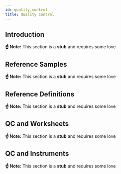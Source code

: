 ```yaml
---
id: quality_control
title: Quality Control
---
```


## Introduction

**☝️ Note:** This section is a **stub** and requires some love

## Reference Samples

**☝️ Note:** This section is a **stub** and requires some love

## Reference Definitions

**☝️ Note:** This section is a **stub** and requires some love

## QC and Worksheets

**☝️ Note:** This section is a **stub** and requires some love

## QC and Instruments

**☝️ Note:** This section is a **stub** and requires some love
